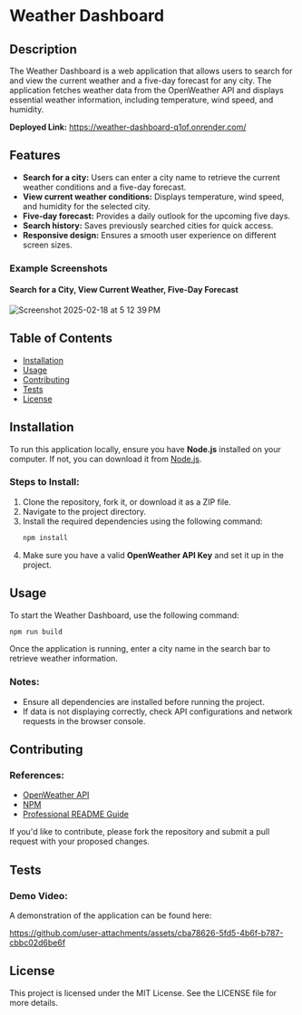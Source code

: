 # Weather Dashboard

## Description
The Weather Dashboard is a web application that allows users to search for and view the current weather and a five-day forecast for any city. The application fetches weather data from the OpenWeather API and displays essential weather information, including temperature, wind speed, and humidity.

**Deployed Link:** https://weather-dashboard-q1of.onrender.com/

## Features
- **Search for a city:** Users can enter a city name to retrieve the current weather conditions and a five-day forecast.
- **View current weather conditions:** Displays temperature, wind speed, and humidity for the selected city.
- **Five-day forecast:** Provides a daily outlook for the upcoming five days.
- **Search history:** Saves previously searched cities for quick access.
- **Responsive design:** Ensures a smooth user experience on different screen sizes.

### Example Screenshots
#### Search for a City, View Current Weather, Five-Day Forecast
![Screenshot 2025-02-18 at 5 12 39 PM](https://github.com/user-attachments/assets/3bfcb1d8-74c0-4f6b-be93-096636dba8b8)


## Table of Contents
- [Installation](#installation)
- [Usage](#usage)
- [Contributing](#contributing)
- [Tests](#tests)
- [License](#license)

## Installation
To run this application locally, ensure you have **Node.js** installed on your computer. If not, you can download it from [Node.js](https://nodejs.org/en).

### Steps to Install:
1. Clone the repository, fork it, or download it as a ZIP file.
2. Navigate to the project directory.
3. Install the required dependencies using the following command:
   ```sh
   npm install
   ```
4. Make sure you have a valid **OpenWeather API Key** and set it up in the project.

## Usage
To start the Weather Dashboard, use the following command:
```sh
npm run build
```
Once the application is running, enter a city name in the search bar to retrieve weather information.

### Notes:
- Ensure all dependencies are installed before running the project.
- If data is not displaying correctly, check API configurations and network requests in the browser console.

## Contributing
### References:
- [OpenWeather API](https://openweathermap.org/api)
- [NPM](https://www.npmjs.com/)
- [Professional README Guide](https://coding-boot-camp.github.io/full-stack/github/professional-readme-guide)

If you'd like to contribute, please fork the repository and submit a pull request with your proposed changes.

## Tests
### Demo Video:
A demonstration of the application can be found here: 

https://github.com/user-attachments/assets/cba78626-5fd5-4b6f-b787-cbbc02d6be6f



## License
This project is licensed under the MIT License. See the LICENSE file for more details.

